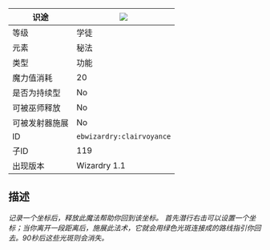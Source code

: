 | 识途 |![](https://github.com/Electroblob77/Wizardry/blob/1.12.2/src/main/resources/assets/ebwizardry/textures/spells/clairvoyance.png)|
|---|---|
| 等级 | 学徒 |
| 元素 | 秘法 |
| 类型 | 功能 |
| 魔力值消耗 | 20 |
| 是否为持续型 | No |
| 可被巫师释放 | No |
| 可被发射器施展 | No |
| ID | `ebwizardry:clairvoyance` |
| 子ID | 119 |
| 出现版本 | Wizardry 1.1 |
## 描述
_记录一个坐标后，释放此魔法帮助你回到该坐标。 首先潜行右击可以设置一个坐标；当你离开一段距离后，施展此法术，它就会用绿色光斑连接成的路线指引你回去。90秒后这些光斑则会消失。_
